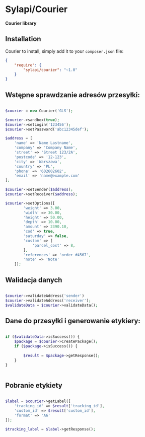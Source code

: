 # Sylapi/Courier

**Courier library**

## Installation

Courier to install, simply add it to your `composer.json` file:

```json
{
    "require": {
        "sylapi/courier": "~1.0"
    }
}
```


## Wstępne sprawdzanie adresów przesyłki:
```php

$courier = new Courier('GLS');

$courier->sandbox(true);
$courier->setLogin('123456');
$courier->setPassword('abc12345def');

$address = [
    'name' => 'Name Lastname',
    'company' => 'Company Name',
    'street' => 'Street 123/2A',
    'postcode' => '12-123',
    'city' => 'Warszawa',
    'country' => 'PL',
    'phone' => '602602602',
    'email' => 'name@example.com'
];

$courier->setSender($address);
$courier->setReceiver($address);

$courier->setOptions([
        'weight' => 3.00,
        'width' => 30.00,
        'height' => 50.00,
        'depth' => 10.00,
        'amount' => 2390.10,
        'cod' => true,
        'saturday' => false,
        'custom' => [
            'parcel_cost' => 8,
        ],
        'references' => 'order #4567',
        'note' => 'Note'
    ]);
```

## Walidacja danych

```php

$courier->validateAddress('sender')
$courier->validateAddress('receiver');
$validateData = $courier->validateData();

```

## Dane do przesyłki i generowanie etykiery:
```php

if ($validateData->isSuccess()) {
    $package = $courier->CreatePackage();
    if ($package->isSuccess()) {
    
        $result = $package->getResponse();
    }
}
    
```

## Pobranie etykiety
```php

$label = $courier->getLabel([
    'tracking_id' => $result['tracking_id'],
    'custom_id' => $result['custom_id'],
    'format' => 'A6'
]);

$tracking_label = $label->getResponse();

```
